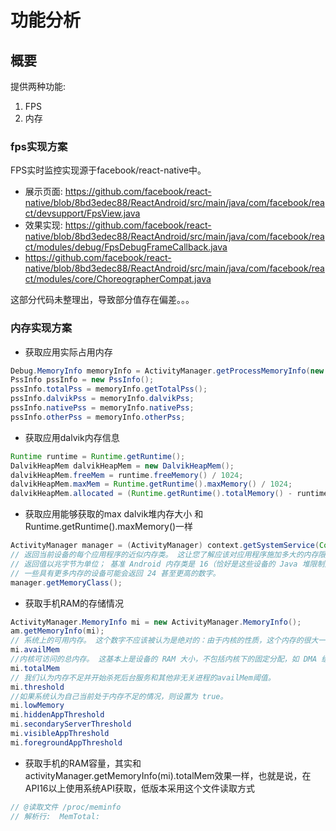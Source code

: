 # 功能分析

## 概要

提供两种功能:

1. FPS
2. 内存

### fps实现方案
FPS实时监控实现源于facebook/react-native中。
* 展示页面: https://github.com/facebook/react-native/blob/8bd3edec88/ReactAndroid/src/main/java/com/facebook/react/devsupport/FpsView.java
* 效果实现: https://github.com/facebook/react-native/blob/8bd3edec88/ReactAndroid/src/main/java/com/facebook/react/modules/debug/FpsDebugFrameCallback.java
* https://github.com/facebook/react-native/blob/8bd3edec88/ReactAndroid/src/main/java/com/facebook/react/modules/core/ChoreographerCompat.java

这部分代码未整理出，导致部分值存在偏差。。。

### 内存实现方案

* 获取应用实际占用内存

``` java
Debug.MemoryInfo memoryInfo = ActivityManager.getProcessMemoryInfo(new int[]{pid})[0];
PssInfo pssInfo = new PssInfo();
pssInfo.totalPss = memoryInfo.getTotalPss();
pssInfo.dalvikPss = memoryInfo.dalvikPss;
pssInfo.nativePss = memoryInfo.nativePss;
pssInfo.otherPss = memoryInfo.otherPss;
```


* 获取应用dalvik内存信息

``` java
Runtime runtime = Runtime.getRuntime();
DalvikHeapMem dalvikHeapMem = new DalvikHeapMem();
dalvikHeapMem.freeMem = runtime.freeMemory() / 1024;
dalvikHeapMem.maxMem = Runtime.getRuntime().maxMemory() / 1024;
dalvikHeapMem.allocated = (Runtime.getRuntime().totalMemory() - runtime.freeMemory()) / 1024;
```

* 获取应用能够获取的max dalvik堆内存大小 和Runtime.getRuntime().maxMemory()一样

``` java
ActivityManager manager = (ActivityManager) context.getSystemService(Context.ACTIVITY_SERVICE);
// 返回当前设备的每个应用程序的近似内存类。 这让您了解应该对应用程序施加多大的内存限制才能让整个系统发挥最佳作用。 
// 返回值以兆字节为单位； 基准 Android 内存类是 16（恰好是这些设备的 Java 堆限制）； 
// 一些具有更多内存的设备可能会返回 24 甚至更高的数字。
manager.getMemoryClass();
```

* 获取手机RAM的存储情况

``` java
ActivityManager.MemoryInfo mi = new ActivityManager.MemoryInfo();
am.getMemoryInfo(mi);
// 系统上的可用内存。 这个数字不应该被认为是绝对的：由于内核的性质，这个内存的很大一部分实际上正在使用中，并且需要整个系统运行良好。
mi.availMem
//内核可访问的总内存。 这基本上是设备的 RAM 大小，不包括内核下的固定分配，如 DMA 缓冲区、基带 CPU 的 RAM 等。
mi.totalMem
// 我们认为内存不足并开始杀死后台服务和其他非无关进程的availMem阈值。
mi.threshold
//如果系统认为自己当前处于内存不足的情况，则设置为 true。
mi.lowMemory
mi.hiddenAppThreshold
mi.secondaryServerThreshold
mi.visibleAppThreshold
mi.foregroundAppThreshold

```

* 获取手机的RAM容量，其实和activityManager.getMemoryInfo(mi).totalMem效果一样，也就是说，在API16以上使用系统API获取，低版本采用这个文件读取方式

``` java
// @读取文件 /proc/meminfo
// 解析行:  MemTotal:
```




